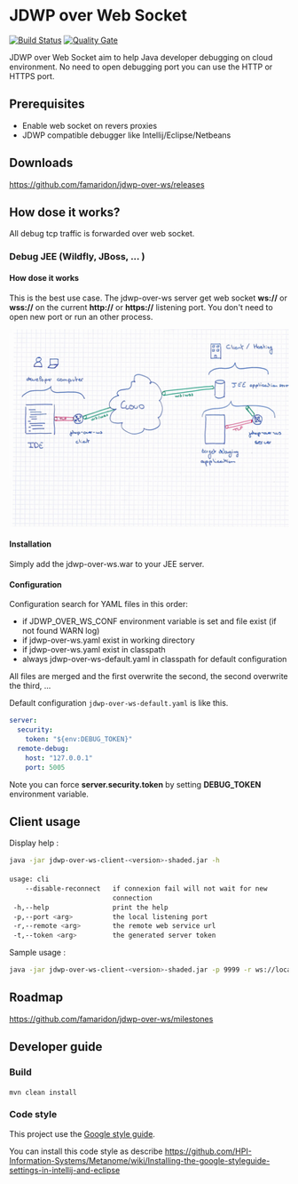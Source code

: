 # JDWP over Web Socket 

[![Build Status](https://travis-ci.org/famaridon/jdwp-over-ws.svg?branch=develop)](https://travis-ci.org/famaridon/jdwp-over-ws)
[![Quality Gate](https://sonarcloud.io/api/project_badges/measure?project=com.famaridon%3Ajdwp-over-ws&metric=alert_status)](https://sonarcloud.io/dashboard?id=com.famaridon%3Ajdwp-over-ws)


JDWP over Web Socket aim to help Java developer debugging on cloud environment. No need to open debugging port you can use the HTTP or HTTPS port.

## Prerequisites

* Enable web socket on revers proxies  
* JDWP compatible debugger like Intellij/Eclipse/Netbeans

## Downloads

https://github.com/famaridon/jdwp-over-ws/releases

## How dose it works?

All debug tcp traffic is forwarded over web socket.

### Debug JEE (Wildfly, JBoss, ... )

#### How dose it works

This is the best use case. The jdwp-over-ws server get web socket **ws://** or **wss://** on the current **http://** or **https://** listening port.
You don't need to open new port or run an other process.

![schema-jee](resources/schema-jee.jpg)


#### Installation

Simply add the jdwp-over-ws.war to your JEE server.

#### Configuration

Configuration search for YAML files in this order:
* if JDWP_OVER_WS_CONF environment variable is set and file exist (if not found WARN log)
* if jdwp-over-ws.yaml exist in working directory
* if jdwp-over-ws.yaml exist in classpath
* always jdwp-over-ws-default.yaml in classpath for default configuration 

All files are merged and the first overwrite the second, the second overwrite the third, ... 

Default configuration ```jdwp-over-ws-default.yaml``` is like this.

```yaml
server:
  security:
    token: "${env:DEBUG_TOKEN}"
  remote-debug:
    host: "127.0.0.1"
    port: 5005
```

Note you can force **server.security.token** by setting **DEBUG_TOKEN** environment variable.


## Client usage

Display help :

```bash
java -jar jdwp-over-ws-client-<version>-shaded.jar -h

usage: cli
    --disable-reconnect   if connexion fail will not wait for new
                          connection
 -h,--help                print the help
 -p,--port <arg>          the local listening port
 -r,--remote <arg>        the remote web service url
 -t,--token <arg>         the generated server token
```

Sample usage :

```bash
java -jar jdwp-over-ws-client-<version>-shaded.jar -p 9999 -r ws://localhost:8080/tcp-over-ws/ws/tunnel -t <token> 
```

## Roadmap

https://github.com/famaridon/jdwp-over-ws/milestones


## Developer guide

### Build 

```mvn clean install```

### Code style

This project use the [Google style guide](https://github.com/google/styleguide).

You can install this code style as describe https://github.com/HPI-Information-Systems/Metanome/wiki/Installing-the-google-styleguide-settings-in-intellij-and-eclipse 
